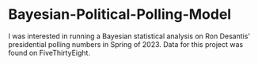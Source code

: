 # Bayesian-Political-Polling-Model

I was interested in running a Bayesian statistical analysis on Ron Desantis' presidential polling numbers in Spring of 2023. Data for this project was found on FiveThirtyEight.

